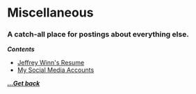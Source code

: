 # Miscellaneous

### A catch-all place for postings about everything else.

***Contents***

- [Jeffrey Winn's Resume](miscellaneous/jeffrey-winn-resume.md)
- [My Social Media Accounts](miscellaneous/my-social-media-accounts.md)

[***...Get back***](..)
